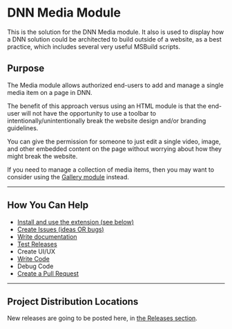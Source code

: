 # DNN Media Module

This is the solution for the DNN Media module. It also is used to display how a DNN 
solution could be architected to build outside of a website, as a best practice, which 
includes several very useful MSBuild scripts.

## Purpose  

The Media module allows authorized end-users to add and manage a single media item on a page in DNN. 

The benefit of this approach versus using an HTML module is that the end-user will not have the opportunity to use a toolbar to intentionally/unintentionally break the website design and/or branding guidelines.  

You can give the permission for someone to just edit a single video, image, and other embedded content on the page without worrying about how they might break the website.  

If you need to manage a collection of media items, then you may want to consider using the [Gallery module](https://github.com/DNNCommunity/DNN.Gallery) instead.  

---

## How You Can Help

* [Install and use the extension (see below)](/installation.html)
* [Create Issues (ideas OR bugs)](/issues.html)
* [Write documentation](/documentation.html)
* [Test Releases](/testing.html)
* Create UI/UX
* [Write Code](/code.html)
* Debug Code
* [Create a Pull Request](/pullrequest.html)

---

## Project Distribution Locations

New releases are going to be posted here, in [the Releases section](https://github.com/DNNCommunity/DNN.Media/releases/latest).
